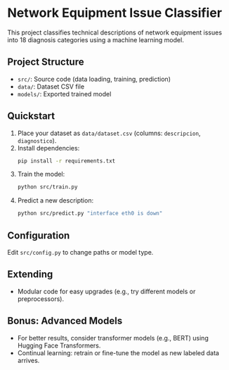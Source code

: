 # Network Equipment Issue Classifier

This project classifies technical descriptions of network equipment issues into 18 diagnosis categories using a machine learning model.

## Project Structure

- `src/`: Source code (data loading, training, prediction)
- `data/`: Dataset CSV file
- `models/`: Exported trained model

## Quickstart

1. Place your dataset as `data/dataset.csv` (columns: `descripcion`, `diagnostico`).
2. Install dependencies:
   ```bash
   pip install -r requirements.txt
   ```
3. Train the model:
   ```bash
   python src/train.py
   ```
4. Predict a new description:
   ```bash
   python src/predict.py "interface eth0 is down"
   ```

## Configuration

Edit `src/config.py` to change paths or model type.

## Extending
- Modular code for easy upgrades (e.g., try different models or preprocessors).

## Bonus: Advanced Models
- For better results, consider transformer models (e.g., BERT) using Hugging Face Transformers.
- Continual learning: retrain or fine-tune the model as new labeled data arrives.
